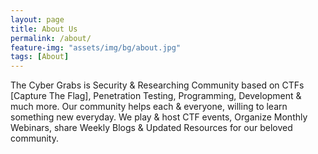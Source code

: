 ```yaml
---
layout: page
title: About Us
permalink: /about/
feature-img: "assets/img/bg/about.jpg"
tags: [About]
---
```


The Cyber Grabs is Security & Researching Community based on CTFs [Capture The Flag], Penetration Testing, Programming, Development & much more. Our community helps each & everyone, willing to learn something new everyday. We play & host CTF events, Organize Monthly Webinars, share Weekly Blogs & Updated Resources for our beloved community.
